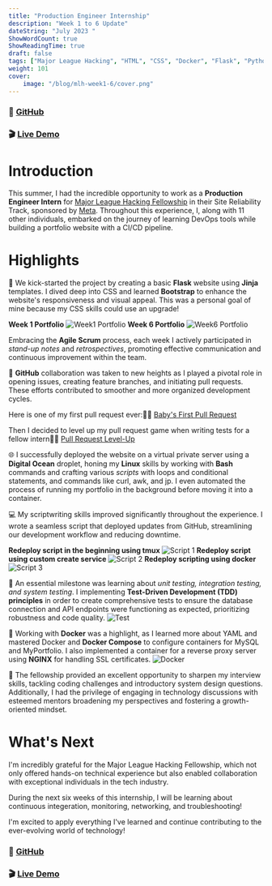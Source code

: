```yaml
---
title: "Production Engineer Internship"
description: "Week 1 to 6 Update"
dateString: "July 2023 "
ShowWordCount: true
ShowReadingTime: true
draft: false
tags: ["Major League Hacking", "HTML", "CSS", "Docker", "Flask", "Python", "Agile", "Testing", "Bash", "Digital Ocean", "NGINX", "Git","Meta","Bootstrap","Linux","Docker Compose","YAML","Jinja"]
weight: 101
cover:
    image: "/blog/mlh-week1-6/cover.png"
---
```

### 🔗 [GitHub](https://github.com/gabrielaliera/ProductionEngineer-portfolio)

### 🎬 [Live Demo](https://gabrielaliera.duckdns.org/)

# Introduction
This summer, I had the incredible opportunity to work as a **Production Engineer Intern** for [Major League Hacking Fellowship](https://fellowship.mlh.io/) in their Site Reliability Track, sponsored by [Meta](https://opensource.fb.com/partnerships/major-league-hacking/). Throughout this experience, I, along with 11 other individuals, embarked on the journey of learning DevOps tools while building a portfolio website with a CI/CD pipeline. 

# Highlights

🚀 We kick-started the project by creating a basic **Flask** website using **Jinja** templates. I dived deep into CSS and learned **Bootstrap** to enhance the website's responsiveness and visual appeal. This was a personal goal of mine because my CSS skills could use an upgrade! 

**Week 1 Portfolio**
![Week1 Portfolio](/blog/mlh-week1-6/start-portfolio.PNG)
**Week 6 Portfolio**
![Week6 Portfolio](/blog/mlh-week1-6/week6-portfolio.PNG)

Embracing the **Agile Scrum** process, each week I actively participated in *stand-up notes* and *retrospectives*, promoting effective communication and continuous improvement within the team.

🔧 **GitHub** collaboration was taken to new heights as I played a pivotal role in opening issues, creating feature branches, and initiating pull requests. These efforts contributed to smoother and more organized development cycles.

Here is one of my first pull request ever:👶🍼 [Baby's First Pull Request](https://github.com/gabrielaliera/MLH-portfolio/pull/17)

Then I decided to level up my pull request game when writing tests for a fellow intern💪🔥 [Pull Request Level-Up](https://github.com/OmarMacMa/portfolio/pull/9)

🌐 I successfully deployed the website on a virtual private server using a **Digital Ocean** droplet, honing my **Linux** skills by working with **Bash** commands and crafting various *scripts* with loops and conditional statements, and commands like curl, awk, and jp. I even automated the process of running my portfolio in the background before moving it into a container.

💻 My scriptwriting skills improved significantly throughout the experience. I wrote a seamless script that deployed updates from GitHub, streamlining our development workflow and reducing downtime.

**Redeploy script in the beginning using tmux**
![Script 1](/blog/mlh-week1-6/script2.PNG)
**Redeploy script using custom create service**
![Script 2](/blog/mlh-week1-6/script1.PNG)
**Redeploy scripting using docker** 
![Script 3](/blog/mlh-week1-6/script3.PNG)

🧪 An essential milestone was learning about *unit testing, integration testing, and system testing*. I implementing **Test-Driven Development (TDD) principles** in order to create comprehensive tests to ensure the database connection and API endpoints were functioning as expected, prioritizing robustness and code quality.
![Test](/blog/mlh-week1-6/test.PNG)

🐳 Working with **Docker** was a highlight, as I learned more about YAML and mastered Docker and **Docker Compose** to configure containers for MySQL and MyPortfolio. I also implemented a container for a reverse proxy server using **NGINX** for handling SSL certificates.
![Docker](/blog/mlh-week1-6/docker.PNG)

🎯 The fellowship provided an excellent opportunity to sharpen my interview skills, tackling coding challenges and introductory system design questions. Additionally, I had the privilege of engaging in technology discussions with esteemed mentors broadening my perspectives and fostering a growth-oriented mindset.

# What's Next
I'm incredibly grateful for the Major League Hacking Fellowship, which not only offered hands-on technical experience but also enabled collaboration with exceptional individuals in the tech industry. 

During the next six weeks of this internship, I will be learning about continuous integeration, monitoring, networking, and troubleshooting! 

I'm excited to apply everything I've learned and continue contributing to the ever-evolving world of technology! 

### 🔗 [GitHub](https://github.com/gabrielaliera/ProductionEngineer-portfolio) 
### 🎬 [Live Demo](https://gabrielaliera.duckdns.org/)